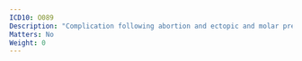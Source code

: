 ```yaml
---
ICD10: O089
Description: "Complication following abortion and ectopic and molar pregnancy, unspecified"
Matters: No
Weight: 0
---
```

